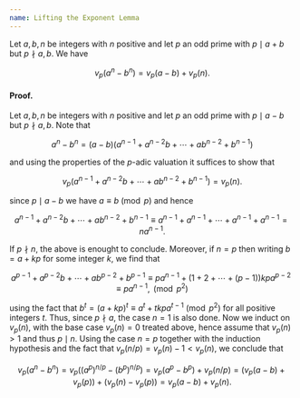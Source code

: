 ```yaml
---
name: Lifting the Exponent Lemma
---
```


Let $a,b,n$ be integers with $n$ positive and let $p$ an odd prime with $p\mid a+b$ but $p\nmid a,b$. We have

$$v_p(a^n - b^n) = v_p(a-b) + v_p(n).$$


#### Proof.
Let $a,b,n$ be integers with $n$ positive and let $p$ an odd prime with $p\mid a-b$ but $p\nmid a,b$. Note that

$$a^n - b^n = (a-b)(a^{n-1}+a^{n-2}b+\cdots + ab^{n-2}+b^{n-1})$$

and using the properties of the $p$-adic valuation it suffices to show that

$$v_p(a^{n-1}+a^{n-2}b+\cdots + ab^{n-2}+b^{n-1}) = v_p(n).$$

since $p\mid a-b$ we have $a\equiv b\pmod{p}$ and hence

$$a^{n-1}+a^{n-2}b+\cdots + ab^{n-2}+b^{n-1} \equiv a^{n-1}+a^{n-1}+\cdots + a^{n-1}+a^{n-1} = na^{n-1}.$$

If $p\nmid n$, the above is enought to conclude. Moreover, if $n=p$ then writing $b = a + kp$ for some integer $k$, we find that

$$a^{p-1}+a^{p-2}b+\cdots + ab^{p-2}+b^{p-1} \equiv pa^{n-1} + (1+2+\cdots + (p-1))kpa^{p-2} \equiv pa^{n-1},\pmod{p^2}$$

using the fact that $b^t = (a + kp)^t \equiv a^t + tkp a^{t-1}\pmod{p^2}$ for all positive integers $t$. Thus, since $p\nmid a$, the case $n=1$ is also done. Now we induct on $v_p(n)$, with the base case $v_p(n) = 0$ treated above, hence assume that $v_p(n) > 1$ and thus $p\mid n$. Using the case $n=p$ together with the induction hypothesis and the fact that $v_p(n/p) = v_p(n)-1 < v_p(n)$, we conclude that

$$v_p(a^n-b^n) = v_p((a^p)^{n/p} - (b^p)^{n/p}) = v_p(a^p-b^p) + v_p(n/p) = (v_p(a-b) + v_p(p)) + (v_p(n) - v_p(p)) = v_p(a-b)+v_p(n).$$